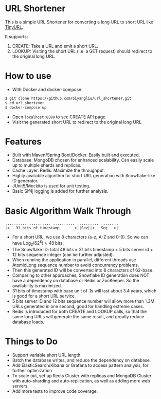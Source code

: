 # URL Shortener #

This is a simple URL Shortener for converting a long URL to short URL like [TinyURL](https://tinyurl.com/app).

It supports:
1. CREATE: Take a URL and emit a short URL.
2. LOOKUP: Visiting the short URL (i.e. a GET request) should redirect to the original long URL.

# How to use 
+ With Docker and docker-compose: 
```sh
$ git clone https://github.com/biyangliu/url_shortener.git
$ cd url_shortener
$ docker-compose up 
```
+ Open `localhost:8080` to see CREATE API page.
+ Visit the generated short URL to redirect to the original long URL.


# Features
+ Built with Maven/Spring Boot/Docker. Easily built and executed.
+ Database: MongoDB chosen for enhanced scalability. Can easily scale up to multiple shards and replicas.
+ Cache Layer: Redis. Maximize the throughput.
+ Highly available algorithm for short URL generation with Snowflake-like ID generator.
+ JUnit5/Mockito is used for unit testing.
+ Basic Slf4j logging is added for further analysis.

# Basic Algorithm Walk Through
```
.......... .......... .......... .......... ........
|<   31 bits of timestamp       >||Sev||<   Seq   >|
```

+ For a short URL, we use 8 characters (a-z, A-Z and 0-9). So we can have Log<sub>2</sub>(62<sup>8</sup>) ≈ 48 bits.
+ The Snowflake ID: total 48 bits = 31 bits timestamp + 5 bits server id + 12 bits sequence integer (can be further adjusted).
+ When running the application in parallel, different threads use AtomicLong sequence number to avoid concurrency problems.
+ Then this generated ID will be converted into 8 characters of 62-base.
+ Comparing to other approaches, Snowflake ID generation does NOT have a dependency on database or Redis or ZooKeeper. So the availability is maximized.
+ 31 bits of timestamp with base unit of .1s will last about 3.4 years, which is good for a short URL service.
+ 5 bits server ID and 12 bits sequence number will allow more than 1.3M URLs generated in one second, good for handling extreme cases.
+ Redis is introduced for both CREATE and LOOKUP calls, so that the same long URLs will generate the same result, and greatly reduce database loads.


# Things to Do
+ Support variable short URL length.
+ Batch the database writes, and reduce the dependency on database.
+ Add ElasticSearch/Kibana or Grafana to access pattern analysis, for further optimization
+ To scale out, set up Redis Cluster with replicas and MongoDB Cluster with auto-sharding and auto-replication, as well as adding more web servers.
+ Add more tests to improve code coverage.